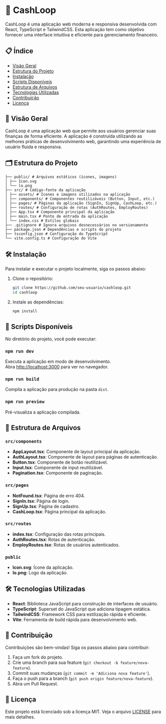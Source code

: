 # 💸 CashLoop

CashLoop é uma aplicação web moderna e responsiva desenvolvida com React, TypeScript e TailwindCSS. Esta aplicação tem como objetivo fornecer uma interface intuitiva e eficiente para gerenciamento financeiro.

## 📋 Índice

- [Visão Geral](#visão-geral)
- [Estrutura do Projeto](#estrutura-do-projeto)
- [Instalação](#instalação)
- [Scripts Disponíveis](#scripts-disponíveis)
- [Estrutura de Arquivos](#estrutura-de-arquivos)
- [Tecnologias Utilizadas](#tecnologias-utilizadas)
- [Contribuição](#contribuição)
- [Licença](#licença)

## 🌟 Visão Geral

CashLoop é uma aplicação web que permite aos usuários gerenciar suas finanças de forma eficiente. A aplicação é construída utilizando as melhores práticas de desenvolvimento web, garantindo uma experiência de usuário fluida e responsiva.

## 🗂 Estrutura do Projeto

```
├── public/ # Arquivos estáticos (ícones, imagens)
│ ├── Icon.svg
│ └── lo.png
├── src/ # Código-fonte da aplicação
│ ├── assets/ # Ícones e imagens utilizados na aplicação
│ ├── components/ # Componentes reutilizáveis (Button, Input, etc.)
│ ├── pages/ # Páginas da aplicação (SignIn, SignUp, CashLoop, etc.)
│ ├── routes/ # Configuração de rotas (AuthRoutes, EmployRoutes)
│ ├── App.tsx # Componente principal da aplicação
│ ├── main.tsx # Ponto de entrada da aplicação
│ └── index.css # Estilos globais
├── .gitignore # Ignora arquivos desnecessários no versionamento
├── package.json # Dependências e scripts do projeto
├── tsconfig.json # Configuração do TypeScript
└── vite.config.ts # Configuração do Vite
```

## 🛠 Instalação

Para instalar e executar o projeto localmente, siga os passos abaixo:

1. Clone o repositório:
    ```sh
    git clone https://github.com/seu-usuario/cashloop.git
    cd cashloop
    ```

2. Instale as dependências:
    ```sh
    npm install
    ```

## 🚀 Scripts Disponíveis

No diretório do projeto, você pode executar:

### `npm run dev`

Executa a aplicação em modo de desenvolvimento.\
Abra [http://localhost:3000](http://localhost:3000) para ver no navegador.

### `npm run build`

Compila a aplicação para produção na pasta `dist`.

### `npm run preview`

Pré-visualiza a aplicação compilada.

## 📁 Estrutura de Arquivos

### `src/components`

- **AppLayout.tsx**: Componente de layout principal da aplicação.
- **AuthLayout.tsx**: Componente de layout para páginas de autenticação.
- **Button.tsx**: Componente de botão reutilizável.
- **Input.tsx**: Componente de input reutilizável.
- **Pagination.tsx**: Componente de paginação.

### `src/pages`

- **NotFound.tsx**: Página de erro 404.
- **SignIn.tsx**: Página de login.
- **SignUp.tsx**: Página de cadastro.
- **CashLoop.tsx**: Página principal da aplicação.

### `src/routes`

- **index.tsx**: Configuração das rotas principais.
- **AuthRoutes.tsx**: Rotas de autenticação.
- **EmployRoutes.tsx**: Rotas de usuários autenticados.

### `public`

- **Icon.svg**: Ícone da aplicação.
- **lo.png**: Logo da aplicação.

## 🛠 Tecnologias Utilizadas

- **React**: Biblioteca JavaScript para construção de interfaces de usuário.
- **TypeScript**: Superset do JavaScript que adiciona tipagem estática.
- **TailwindCSS**: Framework CSS para estilização rápida e eficiente.
- **Vite**: Ferramenta de build rápida para desenvolvimento web.

## 🤝 Contribuição

Contribuições são bem-vindas! Siga os passos abaixo para contribuir:

1. Faça um fork do projeto.
2. Crie uma branch para sua feature (`git checkout -b feature/nova-feature`).
3. Commit suas mudanças (`git commit -m 'Adiciona nova feature'`).
4. Faça o push para a branch (`git push origin feature/nova-feature`).
5. Abra um Pull Request.

## 📄 Licença

Este projeto está licenciado sob a licença MIT. Veja o arquivo [LICENSE](LICENSE) para mais detalhes.